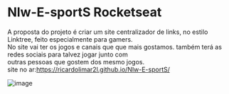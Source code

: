 # Nlw-E-sportS Rocketseat
  A proposta do projeto é criar um site centralizador de links, no estilo Linktree, feito especialmente para gamers.<br>
  No site  vai ter os jogos e canais que  que mais gostamos. também terá as redes sociais para talvez jogar junto com<br>                                                   outras pessoas que gostem dos mesmo jogos.<br>
site no ar:https://ricardolimar2l.github.io/Nlw-E-sportS/

![image](https://user-images.githubusercontent.com/92691384/190555144-b21e85b8-3047-4d39-b24c-7f7d0557d426.png)


